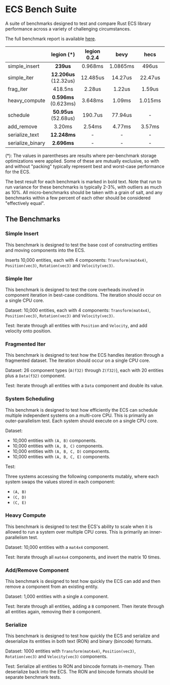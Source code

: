 # ECS Bench Suite

A suite of benchmarks designed to test and compare Rust ECS library performance across a variety of challenging circumstances.

The full benchmark report is available [here](https://rust-gamedev.github.io/ecs_bench_suite/target/criterion/report/index.html).

|                  | legion (\*)           | legion 0.2.4 | bevy       | hecs    | shipyard (\*)         | specs       |
|------------------|:---------------------:|:------------:|:----------:|:-------:|:---------------------:|:-----------:|
| simple_insert    | **239us**             | 0.968ms      | 1.0865ms   | 496us   | 1.7448ms              | 1.6462ms    |
| simple_iter      | **12.206us** (12.32us)| 12.485us     | 14.27us    | 22.47us | 81.6us (27.79us)      | 36.938us    |
| frag_iter        | 418.5ns               | 2.28us       | 1.22us     | 1.59us  | **360ns**             | 1.85us      |
| heavy_compute    | **0.596ms** (0.623ms) | 3.648ms      | 1.09ms     | 1.015ms | 0.632ms (0.603ms)     | 0.986ms     |
| schedule         | **50.95us** (52.68us) | 190.7us      | 77.94us    | -       | 611us (224us)         | 228us       |
| add_remove       | 3.20ms                | 2.54ms       | 4.77ms     | 3.57ms  | 268us                 | **112us**   |
| serialize_text   | **12.248ms**          | -            | -          | -       | -                     | -           |
| serialize_binary | **2.696ms**           | -            | -          | -       | -                     | -           |

(*): The values in parentheses are results where per-benchmark storage optimizations were applied. Some of these are mutually exclusive, so with and without "packing" typically represent best and worst-case performance for the ECS.

The best result for each benchmark is marked in bold text. Note that run to run variance for these benchmarks is typically 2-3%, with outliers as much as 10%. All micro-benchmarks should be taken with a grain of salt, and any benchmarks within a few percent of each other should be considered "effectively equal".

## The Benchmarks

### Simple Insert

This benchmark is designed to test the base cost of constructing entities and moving components into the ECS.

Inserts 10,000 entities, each with 4 components: `Transform(mat4x4)`, `Position(vec3)`, `Rotation(vec3)` and `Velocity(vec3)`.

### Simple Iter

This benchmark is designed to test the core overheads involved in component iteration in best-case conditions. The iteration should occur on a single CPU core.

Dataset: 10,000 entities, each with 4 components: `Transform(mat4x4)`, `Position(vec3)`, `Rotation(vec3)` and `Velocity(vec3)`.

Test: Iterate through all entities with `Position` and `Velocity`, and add velocity onto position.

### Fragmented Iter

This benchmark is designed to test how the ECS handles iteration through a fragmented dataset. The iteration should occur on a single CPU core.

Dataset: 26 component types (`A(f32)` through `Z(f32)`), each with 20 entities plus a `Data(f32)` component.

Test: Iterate through all entities with a `Data` component and double its value.

### System Scheduling

This benchmark is designed to test how efficiently the ECS can schedule multiple independent systems on a multi-core CPU. This is primarily an outer-parallelism test. Each system should execute on a single CPU core.

Dataset:

* 10,000 entities with `(A, B)` components.
* 10,000 entities with `(A, B, C)` components.
* 10,000 entities with `(A, B, C, D)` components.
* 10,000 entities with `(A, B, C, E)` components.

Test:

Three systems accessing the following components mutably, where each system swaps the values stored in each component:

* `(A, B)`
* `(C, D)`
* `(C, E)`

### Heavy Compute

This benchmark is designed to test the ECS's ability to scale when it is allowed to run a system over multiple CPU cores. This is primarily an inner-parallelism test.

Dataset: 10,000 entities with a `mat4x4` component.

Test: Iterate through all `mat4x4` components, and invert the matrix 10 times.

### Add/Remove Component

This benchmark is designed to test how quickly the ECS can add and then remove a component from an existing entity.

Dataset: 1,000 entities with a single `A` component.

Test: Iterate through all entities, adding a `B` component. Then iterate through all entities again, removing their `B` component.

### Serialize

This benchmark is designed to test how quickly the ECS and serialize and deserialize its entities in both text (RON) and binary (bincode) formats.

Dataset: 1000 entities with `Transform(mat4x4)`, `Position(vec3)`, `Rotation(vec3)` and `Velocity(vec3)` components.

Test: Serialize all entities to RON and bincode formats in-memory. Then deserialize back into the ECS. The RON and bincode formats should be separate benchmark tests.
